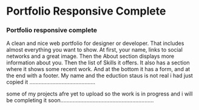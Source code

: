 # Portfolio Responsive Complete
### Portfolio responsive complete
A clean and nice web portfolio for designer or developer. That includes almost everything you want to show. At first, your name, links to social networks and a great image. Then the About section displays more information about you. Then the list of Skills it offers. It also has a section where it shows some recent work. And at the bottom it has a form, and at the end with a footer.
My name and the eduction staus is not real i had just copied it ...........................................

some of my projects afre yet to upload so the work is in progress and i will  be completing it soon.............................................................
